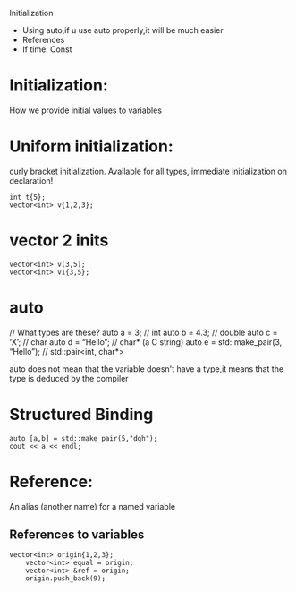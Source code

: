 Initialization
- Using auto,if u use auto properly,it will be much easier
- References
- If time: Const 

# Initialization: 
How we provide initial values to variables

# Uniform initialization:
curly
bracket initialization. Available
for all types, immediate
initialization on declaration!

```
int t{5};
vector<int> v{1,2,3};
```
# vector 2 inits
```
vector<int> v(3,5);
vector<int> v1{3,5};
```
# auto
// What types are these?
auto a = 3; // int
auto b = 4.3; // double
auto c = ‘X’; // char
auto d = “Hello”; // char* (a C string)
auto e = std::make_pair(3, “Hello”);
// std::pair<int, char*>

auto does not mean that the variable doesn't have a type,it means that the type is deduced by the compiler

# Structured Binding
```
auto [a,b] = std::make_pair(5,"dgh");
cout << a << endl;
```

# Reference: 
An alias
(another name) for a
named variable

## References to variables
```
vector<int> origin{1,2,3};
    vector<int> equal = origin;
    vector<int> &ref = origin;
    origin.push_back(9);
```






























